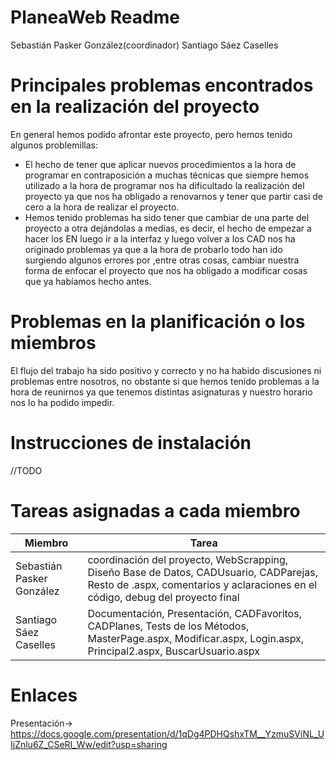 # PlaneaWeb Readme
Sebastián Pasker González(coordinador)
Santiago Sáez Caselles

# Principales problemas encontrados en la realización del proyecto
En general hemos podido afrontar este proyecto, pero hemos tenido algunos problemillas:
- El hecho de tener que aplicar nuevos procedimientos a la hora de programar en contraposición a muchas técnicas que siempre hemos         utilizado a la hora de programar nos ha dificultado la realización del proyecto ya que nos ha obligado a renovarnos y tener que partir   casi de cero a la hora de realizar el proyecto.
- Hemos tenido problemas ha sido tener que cambiar de una parte del proyecto a otra dejándolas a medias, es decir, el hecho de empezar a   hacer los EN luego ir a la interfaz y luego volver a los CAD nos ha originado problemas ya que a la hora de probarlo todo han ido       surgiendo algunos errores por ,entre otras cosas, cambiar nuestra forma de enfocar el proyecto que nos ha obligado a modificar cosas     que ya habíamos hecho antes.

# Problemas en la planificación o los miembros
El flujo del trabajo ha sido positivo y correcto y no ha habido discusiones ni problemas entre nosotros, no obstante si que hemos tenido problemas a la hora de reunirnos ya que tenemos distintas asignaturas y nuestro horario nos lo ha podido impedir.

# Instrucciones de instalación

//TODO

# Tareas asignadas a cada miembro
| Miembro | Tarea |
| -- | -- |
| Sebastián Pasker González | coordinación del proyecto, WebScrapping, Diseño Base de Datos, CADUsuario, CADParejas, Resto de .aspx, comentarios y aclaraciones en el código, debug del proyecto final |
| Santiago Sáez Caselles | Documentación, Presentación, CADFavoritos, CADPlanes, Tests de los Métodos, MasterPage.aspx, Modificar.aspx, Login.aspx, Principal2.aspx, BuscarUsuario.aspx |

# Enlaces
Presentación-> https://docs.google.com/presentation/d/1qDg4PDHQshxTM__YzmuSViNL_UIjZnlu6Z_CSeRI_Ww/edit?usp=sharing
